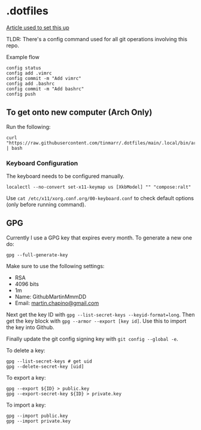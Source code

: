# .dotfiles

[Article used to set this up](https://www.atlassian.com/git/tutorials/dotfiles)

TLDR:
There's a config command used for all git operations involving this repo.

Example flow

```shell
config status
config add .vimrc
config commit -m "Add vimrc"
config add .bashrc
config commit -m "Add bashrc"
config push
```

## To get onto new computer (Arch Only)

Run the following:

```shell
curl "https://raw.githubusercontent.com/tinmarr/.dotfiles/main/.local/bin/archpost" | bash
```

### Keyboard Configuration

The keyboard needs to be configured manually.

`localectl --no-convert set-x11-keymap us [XkbModel] "" "compose:ralt"`

Use `cat /etc/x11/xorg.conf.org/00-keyboard.conf` to check default options
(only before running command).

## GPG

Currently I use a GPG key that expires every month. To generate a new one do:

```shell
gpg --full-generate-key
```

Make sure to use the following settings:

- RSA
- 4096 bits
- 1m
- Name: GithubMartinMmmDD
- Email: martin.chapino@gmail.com

Next get the key ID with `gpg --list-secret-keys --keyid-format=long`.
Then get the key block with `gpg --armor --export [key id]`. Use this to import
the key into Github.

Finally update the git config signing key with `git config --global -e`.

To delete a key:

```shell
gpg --list-secret-keys # get uid
gpg --delete-secret-key [uid]
```

To export a key:

```shell
gpg --export ${ID} > public.key
gpg --export-secret-key ${ID} > private.key
```

To import a key:

```shell
gpg --import public.key
gpg --import private.key
```
